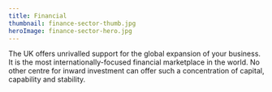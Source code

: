 ```yaml
---
title: Financial
thumbnail: finance-sector-thumb.jpg
heroImage: finance-sector-hero.jpg
---
```


The UK offers unrivalled support for the global expansion of your business. It is the most internationally-focused financial marketplace in the world. No other centre for inward investment can offer such a concentration of capital, capability and stability.